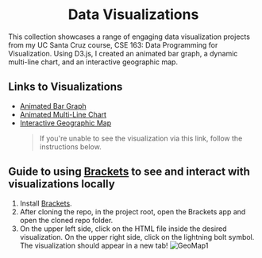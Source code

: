 <h1 align="center">
    Data Visualizations
</h1>

This collection showcases a range of engaging data visualization projects from my UC Santa Cruz course, CSE 163: Data Programming for Visualization. Using D3.js, I created an animated bar graph, a dynamic multi-line chart, and an interactive geographic map.

Links to Visualizations
------------------------
* [Animated Bar Graph](https://dianaflores55d.github.io/cse-163-data-visualizations/BarGraph/BarGraphSamplev5.html)
* [Animated Multi-Line Chart](https://dianaflores55d.github.io/cse-163-data-visualizations/MultiLineChart/MultiLineindex.html)
* [Interactive Geographic Map](https://dianaflores55d.github.io/cse-163-data-visualizations/GeoMap/geomap.html)
    > If you're unable to see the visualization via this link, follow the instructions below.

Guide to using [Brackets](https://brackets.io/) to see and interact with visualizations locally
-------------------------------------------------------------------------
1. Install [Brackets](https://brackets.io/).
2. After cloning the repo, in the project root, open the Brackets app and open the cloned repo folder.
3. On the upper left side, click on the HTML file inside the desired visualization. On the upper right side, click on the lightning bolt symbol. The visualization should appear in a new tab!
![GeoMap1](https://github.com/dianaflores55d/cse-163-data-visualizations/assets/19867603/eb445d3a-0c3d-49c3-8316-9ea3bc596bb9) 

